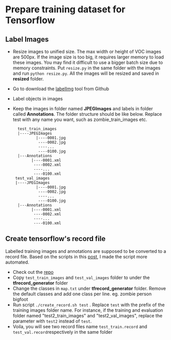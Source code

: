 # Prepare training dataset for Tensorflow 


## Label Images

 - Resize images to unified size. The max width or height of VOC images are 500px. If the image size is too big, it requires larger memory to load these images. You may find it difficult to use a bigger batch size due to memory constraints. Put `resize.py` in the same folder with the images and run `python resize.py`. All the images will be resized and saved in **resized** folder.
 - Go to download the [labelImg](https://github.com/tzutalin/labelImg) tool from Github
 - Label objects in images
- Keep the images in folder named **JPEGImages** and labels in folder called **Annotations**. The folder structure should be like below. Replace test with any name you want, such as zombie_train_images etc. 

        test_train_images 
        |----JPEGImages
    		    |----0001.jpg
    			 ----0002.jpg
    			 ----...
    			 ----0100.jpg  
        |---Annotations
              |----0001.xml
               ----0002.xml
               ----...
               ----0100.xml  
       test_val_images
       |----JPEGImages
    		    |----0001.jpg
    			 ----0002.jpg
    			 ----...
    			 ----0100.jpg  
        |---Annotations
              |----0001.xml
               ----0002.xml
               ----...
               ----0100.xml  

## Create tensorflow's record file
Labelled training images and annotations are supposed to be converted to a record file.  Based on the scripts in this [post](https://github.com/datitran/raccoon_dataset), I made the script more automated. 

 - Check out the [repo](https://github.com/ichbinblau/tfrecord_generator)
 - Copy `test_train_images` and `test_val_images` folder to under the **tfrecord_generator** folder 
 - Change the classes in `map.txt` under **tfrecord_generator** folder. Remove the default classes and add one class per line. eg. 
    zombie
    person
    bigfoot
 - Run script `./create_record.sh test` . Replace `test` with the prefix of the training images folder name. For instance, if the training and evaluation folder named "test2_train_images" and "test2_val_images", replace the parameter with `test2` instead of `test`.
 - Voila, you will see two record files name `test_train.record` and `test_val.record`respectively in the same folder
